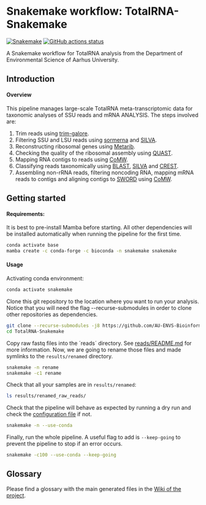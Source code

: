 # Snakemake workflow: TotalRNA-Snakemake

[![Snakemake](https://img.shields.io/badge/snakemake-≥6.3.0-brightgreen.svg)](https://snakemake.github.io)
[![GitHub actions status](https://github.com/currocam/TotalRNA-Snakemake/workflows/Tests/badge.svg?branch=main)](https://github.com/currocam/TotalRNA-Snakemake/actions?query=branch%3Amain+workflow%3ATests)


A Snakemake workflow for TotalRNA analysis from the Department of Environmental Science of Aarhus University. 

## Introduction

#### Overview

This pipeline manages large-scale TotalRNA meta-transcriptomic data for taxonomic analyses of SSU reads and mRNA ANALYSIS. The steps involved are:

1. Trim reads using [trim-galore](https://www.bioinformatics.babraham.ac.uk/projects/trim_galore/).
2. Filtering SSU and LSU reads using [sormerna](https://github.com/biocore/sortmerna) and [SILVA](https://www.arb-silva.de/).
3. Reconstructing ribosomal genes using [Metarib](https://github.com/yxxue/MetaRib).
4. Checking the quality of the ribosomal assembly using [QUAST](https://quast.sourceforge.net/).
5. Mapping RNA contigs to reads using [CoMW](https://github.com/anwarMZ/CoMW).
6. Classifying reads taxonomically using [BLAST](https://blast.ncbi.nlm.nih.gov/), [SILVA](https://www.arb-silva.de/) and [CREST](https://github.com/lanzen/CREST).
7. Assembling non-rRNA reads, filtering noncoding RNA, mapping mRNA reads to contigs and aligning contigs to [SWORD](https://academic.oup.com/bioinformatics/article/32/17/i680/2450775) using [CoMW](https://github.com/anwarMZ/CoMW).

## Getting started

#### Requirements:

It is best to pre-install Mamba before starting. All other dependencies will be installed automatically when running the pipeline for the first time.

```bash
conda activate base
mamba create -c conda-forge -c bioconda -n snakemake snakemake
```

#### Usage
Activating conda environment:

```bash
conda activate snakemake
```

Clone this git repository to the location where you want to run your analysis. Notice that you will need the flag --recurse-submodules in order to clone other repositories as dependencies. 
```bash
git clone --recurse-submodules -j8 https://github.com/AU-ENVS-Bioinformatics/TotalRNA-Snakemake
cd TotalRNA-Snakemake
```

Copy raw fastq files into the ´reads´ directory. See [reads/README.md](reads/README.md) for more information. Now, we are going to rename those files and made symlinks to the `results/renamed` directory.

```bash
snakemake -n rename
snakemake -c1 rename
```

Check that all your samples are in `results/renamed`:

```bash
ls results/renamed_raw_reads/
```

Check that the pipeline will behave as expected by running a dry run and check the [configuration file](config/config.yaml) if not.

```bash
snakemake -n --use-conda
```

Finally, run the whole pipeline. A useful flag to add is `--keep-going` to prevent the pipeline to stop if an error occurs.

```bash
snakemake -c100 --use-conda --keep-going
```

## Glossary

Please find a glossary with the main generated files in the [Wiki of the project](https://github.com/AU-ENVS-Bioinformatics/TotalRNA-Snakemake).
